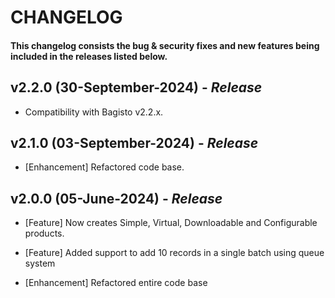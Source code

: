 # CHANGELOG

#### This changelog consists the bug & security fixes and new features being included in the releases listed below.

## **v2.2.0 (30-September-2024)** - *Release*

* Compatibility with Bagisto v2.2.x.

## **v2.1.0 (03-September-2024)** - *Release*

* [Enhancement] Refactored code base.

## **v2.0.0 (05-June-2024)** - *Release*

* [Feature] Now creates Simple, Virtual, Downloadable and Configurable products.

* [Feature] Added support to add 10 records in a single batch using queue system

* [Enhancement] Refactored entire code base
